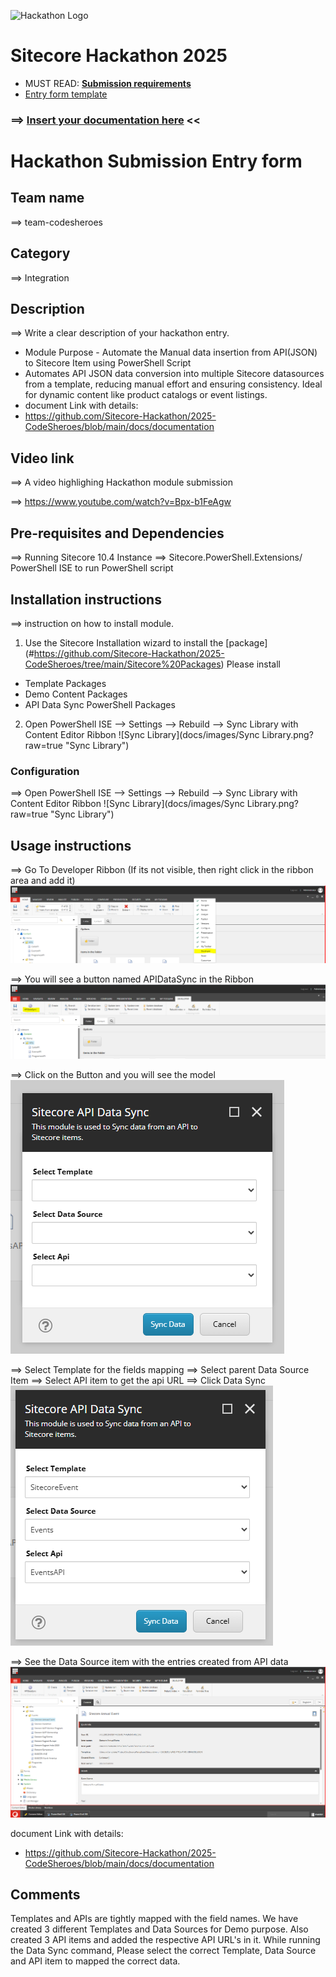 ![Hackathon Logo](docs/images/hackathon.png?raw=true "Hackathon Logo")
# Sitecore Hackathon 2025

- MUST READ: **[Submission requirements](SUBMISSION_REQUIREMENTS.md)**
- [Entry form template](ENTRYFORM.md)
  
### ⟹ [Insert your documentation here](ENTRYFORM.md) <<

# Hackathon Submission Entry form

## Team name
⟹ team-codesheroes

## Category
⟹ Integration

## Description
⟹ Write a clear description of your hackathon entry.  

  - Module Purpose - Automate the Manual data insertion from API(JSON) to Sitecore Item using PowerShell Script
  - Automates API JSON data conversion into multiple Sitecore datasources from a template, reducing manual effort and ensuring consistency. Ideal for dynamic content like product catalogs or event listings.
  - document Link with details:
  - https://github.com/Sitecore-Hackathon/2025-CodeSheroes/blob/main/docs/documentation
    

## Video link
⟹ A video highlighing Hackathon module submission

⟹ https://www.youtube.com/watch?v=Bpx-b1FeAgw

## Pre-requisites and Dependencies

⟹ Running Sitecore 10.4 Instance
⟹ Sitecore.PowerShell.Extensions/ PowerShell ISE to run PowerShell script

## Installation instructions
⟹ instruction on how to install module.  

1. Use the Sitecore Installation wizard to install the [package]
(#https://github.com/Sitecore-Hackathon/2025-CodeSheroes/tree/main/Sitecore%20Packages)
Please install
- Template Packages
- Demo Content Packages
- API Data Sync PowerShell Packages
2. Open PowerShell ISE --> Settings --> Rebuild --> Sync Library with Content Editor Ribbon
![Sync Library](docs/images/Sync Library.png?raw=true "Sync Library")

### Configuration
⟹ Open PowerShell ISE --> Settings --> Rebuild --> Sync Library with Content Editor Ribbon
![Sync Library](docs/images/Sync Library.png?raw=true "Sync Library")

## Usage instructions
⟹ Go To Developer Ribbon
(If its not visible, then right click in the ribbon area and add it)
![DeveloperRibbon](docs/images/DeveloperRibbon.png?raw=true "DeveloperRibbon")

⟹ You will see a button named APIDataSync in the Ribbon
![APIDataSync_Button](docs/images/APIDataSync_Button.png?raw=true "APIDataSync_Button")

⟹ Click on the Button and you will see the model
![APIDataSync_Model](docs/images/APIDataSync_Model.png?raw=true "APIDataSync_Model")

⟹ Select Template for the fields mapping
⟹ Select parent Data Source Item
⟹ Select API item to get the api URL
⟹ Click Data Sync 
![APIDataSync_Model_OK](docs/images/APIDataSync_Model_OK.png?raw=true "APIDataSync_Model_OK")

⟹ See the Data Source item with the entries created from API data
![DataSourceItem](docs/images/DataSourceItem.png?raw=true "DataSourceItem")

  document Link with details:
  - https://github.com/Sitecore-Hackathon/2025-CodeSheroes/blob/main/docs/documentation

## Comments
Templates and APIs are tightly mapped with the field names. We have created 3 different Templates and Data Sources for Demo purpose. 
Also created 3 API items and added the respective API URL's in it.
While running the Data Sync command, Please select the correct Template, Data Source and API item to mapped the correct data.

